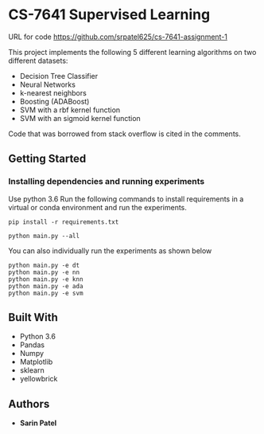 # CS-7641 Supervised Learning

URL for code
https://github.com/srpatel625/cs-7641-assignment-1

This project implements the following 5 different learning algorithms on two different datasets:
- Decision Tree Classifier
- Neural Networks
- k-nearest neighbors
- Boosting (ADABoost)
- SVM with a rbf kernel function
- SVM with an sigmoid kernel function

Code that was borrowed from stack overflow is cited in the comments. 

## Getting Started

### Installing dependencies and running experiments

Use python 3.6
Run the following commands to install requirements in a virtual or conda environment and run the experiments. 

```
pip install -r requirements.txt

python main.py --all
```

You can also individually run the experiments as shown below

```
python main.py -e dt
python main.py -e nn
python main.py -e knn
python main.py -e ada
python main.py -e svm
```

## Built With

* Python 3.6
* Pandas
* Numpy
* Matplotlib
* sklearn
* yellowbrick

## Authors

* **Sarin Patel** 
